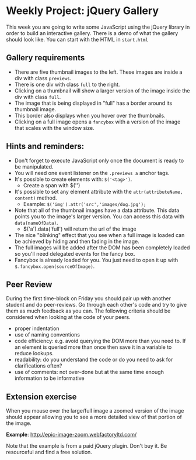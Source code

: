 # Weekly Project: jQuery Gallery

This week you are going to write some JavaScript using the jQuery library in order to build an interactive gallery. There is a demo of what the gallery should look like. You can start with the HTML in `start.html`

## Gallery requirements

- There are five thumbnail images to the left. These images are inside a div with class `previews`.
- There is one div with class `full` to the right.
- Clicking on a thumbnail will show a larger version of the image inside the div with class `full`.
- The image that is being displayed in "full" has a border around its thumbnail image.
- This border also displays when you hover over the thumbnails.
- Clicking on a full image opens a `fancybox` with a version of the image that scales with the window size.


## Hints and reminders:

* Don't forget to execute JavaScript only once the document is ready to be manipulated.
* You will need one event listener on the `.previews a` anchor tags.
* It's possible to create elements with: `$('<tag>')`.
	* Create a span with $('<span>')
* It's possible to set any element attribute with the `attr(attributeName, content)` method.
	* 	Example: `$('img').attr('src','images/dog.jpg');`
* Note that all of the thumbnail images have a data attribute. This data points you to the image's larger version. You can access this data with `data(nameOfData)`.
	* $('a').data('full') will return the url of the image
* The nice "blinking" effect that you see when a full image is loaded can be achieved by hiding and then fading in the image.
* The full images will be added after the DOM has been completely loaded so you'll need delegated events for the fancy box.
* Fancybox is already loaded for you. You just need to open it up with `$.fancybox.open(sourceOfImage)`.

## Peer Review

During the first time-block on Friday you should pair up with another student and do peer-reviews. Go through each other's code and try to give them as much feedback as you can. The following criteria should be considered when looking at the code of your peers.

- proper indentation
- use of naming conventions
- code efficiency: e.g. avoid querying the DOM more than you need to. If an element is queried more than once then save it in a variable to reduce lookups.
- readability: do you understand the code or do you need to ask for clarifications often?
- use of comments: not over-done but at the same time enough information to be informative

## Extension exercise

When you mouse over the large/full image a zoomed version of the image should appear allowing you to see a more detailed view of that portion of the image.

**Example**: http://epic-image-zoom.webfactoryltd.com/

Note that the example is from a paid jQuery plugin. Don't buy it. Be resourceful and find a free solution.